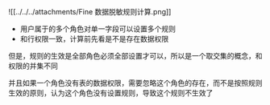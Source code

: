 ![[../../../attachments/Fine 数据脱敏规则计算.png]]

- 用户属于的多个角色对单一字段可以设置多个规则
- 和行权限一致，计算前先看是不是存在数据权限

但是，规则的生效是全部角色必须全部设置才可以，所以是一个取交集的概念，和权限的并集不同

并且如果一个角色没有表的数据权限，需要忽略这个角色的存在，而不是按照规则生效的原则，认为这个角色没有设置规则，导致这个规则不生效了

























